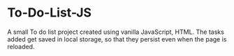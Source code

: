 # To-Do-List-JS
A small To do list project created using vanilla JavaScript, HTML.
The tasks added get saved in local storage, so that they persist even when the page is reloaded.
